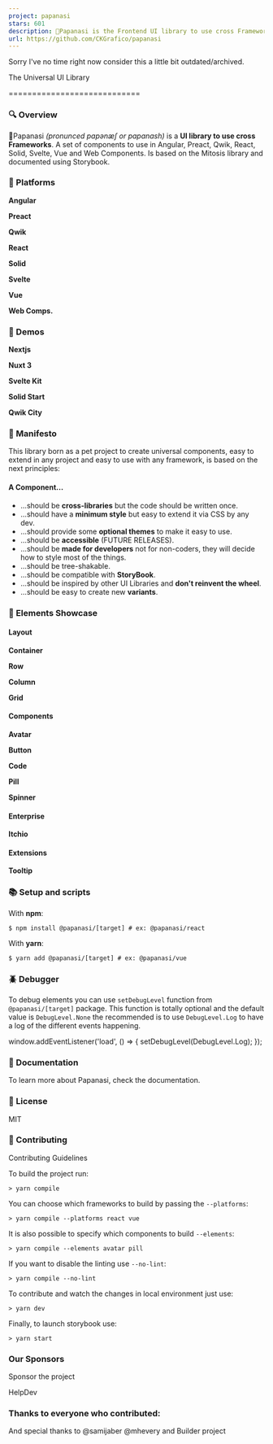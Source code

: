 ```yaml
---
project: papanasi
stars: 601
description: 🥯Papanasi is the Frontend UI library to use cross Frameworks. A set of components to use in Angular, Preact, Qwik, React, Solid, Svelte, Vue and Web Components
url: https://github.com/CKGrafico/papanasi
---
```


Sorry I've no time right now consider this a little bit outdated/archived.

The Universal UI Library


============================

### 🔍 Overview

🥯Papanasi _(pronunced pɑpənæʃ or papanash)_ is a **UI library to use cross Frameworks**. A set of components to use in Angular, Preact, Qwik, React, Solid, Svelte, Vue and Web Components. Is based on the Mitosis library and documented using Storybook.

### 🚀 Platforms

  
**Angular**  

  
**Preact**  

  
**Qwik**  

  
**React**  

  
**Solid**  

  
**Svelte**  

  
**Vue**  

  
**Web Comps.**  

### 🔮 Demos

  
**Nextjs**  

  
**Nuxt 3**  

  
**Svelte Kit**  

  
**Solid Start**  

  
**Qwik City**  

### 📣 Manifesto

This library born as a pet project to create universal components, easy to extend in any project and easy to use with any framework, is based on the next principles:

#### A Component...

-   ...should be **cross-libraries** but the code should be written once.
-   ...should have a **minimum style** but easy to extend it via CSS by any dev.
-   ...should provide some **optional themes** to make it easy to use.
-   ...should be **accessible** (FUTURE RELEASES).
-   ...should be **made for developers** not for non-coders, they will decide how to style most of the things.
-   ...should be tree-shakable.
-   ...should be compatible with **StoryBook**.
-   ...should be inspired by other UI Libraries and **don't reinvent the wheel**.
-   ...should be easy to create new **variants**.

### 🧩 Elements Showcase

#### Layout

  
**Container**  
  
  

  
**Row**  
  
  

  
**Column**  
  
  

  
**Grid**  
  
  

#### Components

  
**Avatar**  
  
  

  
**Button**  
  
  

  
**Code**  
  
  

  
**Pill**  
  
  

  
**Spinner**  
  
  

#### Enterprise

  
**Itchio**  
  
  

#### Extensions

  
**Tooltip**  
  
  

### 📚 Setup and scripts

With **npm**:

```
$ npm install @papanasi/[target] # ex: @papanasi/react
```

With **yarn**:

```
$ yarn add @papanasi/[target] # ex: @papanasi/vue
```

### 🪲 Debugger

To debug elements you can use `setDebugLevel` function from `@papanasi/[target]` package. This function is totally optional and the default value is `DebugLevel.None` the recommended is to use `DebugLevel.Log` to have a log of the different events happening.

window.addEventListener('load', () \=> {
  setDebugLevel(DebugLevel.Log);
});

### 📗 Documentation

To learn more about Papanasi, check the documentation.

### 📃 License

MIT

### 🚀 Contributing

Contributing Guidelines

To build the project run:

```
> yarn compile
```

You can choose which frameworks to build by passing the `--platforms`:

```
> yarn compile --platforms react vue
```

It is also possible to specify which components to build `--elements`:

```
> yarn compile --elements avatar pill
```

If you want to disable the linting use `--no-lint`:

```
> yarn compile --no-lint
```

To contribute and watch the changes in local environment just use:

```
> yarn dev
```

Finally, to launch storybook use:

```
> yarn start
```

### Our Sponsors

  
Sponsor the project

  
HelpDev

### Thanks to everyone who contributed:

And special thanks to @samijaber @mhevery and Builder project
